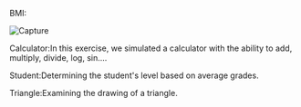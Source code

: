 BMI:

![Capture](https://github.com/user-attachments/assets/351808c6-2d8b-4cf0-babc-1468b8db916b)


Calculator:In this exercise, we simulated a calculator with the ability to add, multiply, divide, log, sin....

Student:Determining the student's level based on average grades.

Triangle:Examining the drawing of a triangle.
